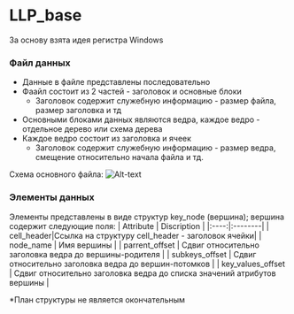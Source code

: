 # LLP_base
За основу взята идея регистра Windows
### Файл данных
+ Данные в файле представлены последовательно
+ Фаайл состоит из 2 частей - заголовок и основные блоки
  + Заголовок содержит служебную информацию - размер файла, размер заголовка и тд
+ Основными блоками данных являются ведра, каждое ведро - отдельное дерево или схема дерева
+ Каждое ведро состоит из заголовка и ячеек
  + Заголовок содержит служебную информацию - размер ведра, смещение относительно начала файла и тд.

Схема основного файла:
![Alt-text](https://drive.google.com/file/d/1qO_QwgrS2EGpEBTBd7f87ZDGLBLBm2KC/view?usp=share_link)

### Элементы данных
Элементы представлены в виде структур key_node (вершина); вершина содержит следующие поля:
| Attribute | Discription |
|:----:|:--------|
| cell_header|Ссылка на структуру cell_header - заголовок ячейки|
| node_name | Имя вершины |
| parrent_offset | Сдвиг относительно заголовка ведра до вершины-родителя |
| subkeys_offset | Сдвиг относительно заголовка ведра до вершин-потомков |
| key_values_offset | Сдвиг относительно заголовка ведра до списка значений атрибутов вершины |

*План структуры не является окончательным

